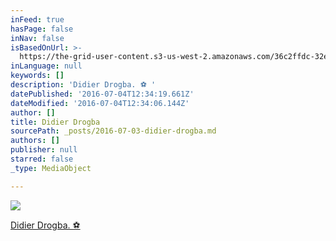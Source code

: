 ```yaml
---
inFeed: true
hasPage: false
inNav: false
isBasedOnUrl: >-
  https://the-grid-user-content.s3-us-west-2.amazonaws.com/36c2ffdc-32e0-4512-b1d4-bbfd3d600005.jpg
inLanguage: null
keywords: []
description: 'Didier Drogba. ⚽️ '
datePublished: '2016-07-04T12:34:19.661Z'
dateModified: '2016-07-04T12:34:06.144Z'
author: []
title: Didier Drogba
sourcePath: _posts/2016-07-03-didier-drogba.md
authors: []
publisher: null
starred: false
_type: MediaObject

---
```

![](https://the-grid-user-content.s3-us-west-2.amazonaws.com/36c2ffdc-32e0-4512-b1d4-bbfd3d600005.jpg)

[Didier Drogba. ⚽️][0]

[0]: https://www.instagram.com/p/BHZZaTmAtUP/